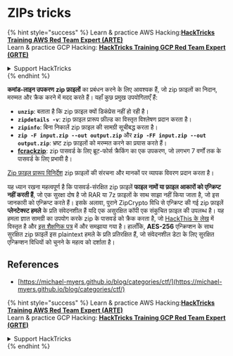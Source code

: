 # ZIPs tricks

{% hint style="success" %}
Learn & practice AWS Hacking:<img src="/.gitbook/assets/arte.png" alt="" data-size="line">[**HackTricks Training AWS Red Team Expert (ARTE)**](https://training.hacktricks.xyz/courses/arte)<img src="/.gitbook/assets/arte.png" alt="" data-size="line">\
Learn & practice GCP Hacking: <img src="/.gitbook/assets/grte.png" alt="" data-size="line">[**HackTricks Training GCP Red Team Expert (GRTE)**<img src="/.gitbook/assets/grte.png" alt="" data-size="line">](https://training.hacktricks.xyz/courses/grte)

<details>

<summary>Support HackTricks</summary>

* Check the [**subscription plans**](https://github.com/sponsors/carlospolop)!
* **Join the** 💬 [**Discord group**](https://discord.gg/hRep4RUj7f) or the [**telegram group**](https://t.me/peass) or **follow** us on **Twitter** 🐦 [**@hacktricks\_live**](https://twitter.com/hacktricks\_live)**.**
* **Share hacking tricks by submitting PRs to the** [**HackTricks**](https://github.com/carlospolop/hacktricks) and [**HackTricks Cloud**](https://github.com/carlospolop/hacktricks-cloud) github repos.

</details>
{% endhint %}

**कमांड-लाइन उपकरण** **zip फ़ाइलों** का प्रबंधन करने के लिए आवश्यक हैं, जो zip फ़ाइलों का निदान, मरम्मत और क्रैक करने में मदद करते हैं। यहाँ कुछ प्रमुख उपयोगिताएँ हैं:

- **`unzip`**: बताता है कि zip फ़ाइल क्यों डिकंप्रेस नहीं हो रही है।
- **`zipdetails -v`**: zip फ़ाइल प्रारूप फ़ील्ड का विस्तृत विश्लेषण प्रदान करता है।
- **`zipinfo`**: बिना निकालें zip फ़ाइल की सामग्री सूचीबद्ध करता है।
- **`zip -F input.zip --out output.zip`** और **`zip -FF input.zip --out output.zip`**: भ्रष्ट zip फ़ाइलों को मरम्मत करने का प्रयास करते हैं।
- **[fcrackzip](https://github.com/hyc/fcrackzip)**: zip पासवर्ड के लिए ब्रूट-फोर्स क्रैकिंग का एक उपकरण, जो लगभग 7 वर्णों तक के पासवर्ड के लिए प्रभावी है।

[Zip फ़ाइल प्रारूप विनिर्देश](https://pkware.cachefly.net/webdocs/casestudies/APPNOTE.TXT) zip फ़ाइलों की संरचना और मानकों पर व्यापक विवरण प्रदान करता है।

यह ध्यान रखना महत्वपूर्ण है कि पासवर्ड-संरक्षित zip फ़ाइलें **फाइल नामों या फ़ाइल आकारों को एन्क्रिप्ट नहीं करती हैं**, जो एक सुरक्षा दोष है जो RAR या 7z फ़ाइलों के साथ साझा नहीं किया जाता है, जो इस जानकारी को एन्क्रिप्ट करते हैं। इसके अलावा, पुराने ZipCrypto विधि से एन्क्रिप्ट की गई zip फ़ाइलें **प्लेनटेक्स्ट हमले** के प्रति संवेदनशील हैं यदि एक असुरक्षित कॉपी एक संकुचित फ़ाइल की उपलब्ध है। यह हमला ज्ञात सामग्री का उपयोग करके zip के पासवर्ड को क्रैक करता है, जो [HackThis के लेख](https://www.hackthis.co.uk/articles/known-plaintext-attack-cracking-zip-files) में विस्तृत है और [इस शैक्षणिक पत्र](https://www.cs.auckland.ac.nz/\~mike/zipattacks.pdf) में और समझाया गया है। हालाँकि, **AES-256** एन्क्रिप्शन के साथ सुरक्षित zip फ़ाइलें इस plaintext हमले के प्रति प्रतिरक्षित हैं, जो संवेदनशील डेटा के लिए सुरक्षित एन्क्रिप्शन विधियों को चुनने के महत्व को दर्शाता है।

## References
* [https://michael-myers.github.io/blog/categories/ctf/](https://michael-myers.github.io/blog/categories/ctf/)

{% hint style="success" %}
Learn & practice AWS Hacking:<img src="/.gitbook/assets/arte.png" alt="" data-size="line">[**HackTricks Training AWS Red Team Expert (ARTE)**](https://training.hacktricks.xyz/courses/arte)<img src="/.gitbook/assets/arte.png" alt="" data-size="line">\
Learn & practice GCP Hacking: <img src="/.gitbook/assets/grte.png" alt="" data-size="line">[**HackTricks Training GCP Red Team Expert (GRTE)**<img src="/.gitbook/assets/grte.png" alt="" data-size="line">](https://training.hacktricks.xyz/courses/grte)

<details>

<summary>Support HackTricks</summary>

* Check the [**subscription plans**](https://github.com/sponsors/carlospolop)!
* **Join the** 💬 [**Discord group**](https://discord.gg/hRep4RUj7f) or the [**telegram group**](https://t.me/peass) or **follow** us on **Twitter** 🐦 [**@hacktricks\_live**](https://twitter.com/hacktricks\_live)**.**
* **Share hacking tricks by submitting PRs to the** [**HackTricks**](https://github.com/carlospolop/hacktricks) and [**HackTricks Cloud**](https://github.com/carlospolop/hacktricks-cloud) github repos.

</details>
{% endhint %}
